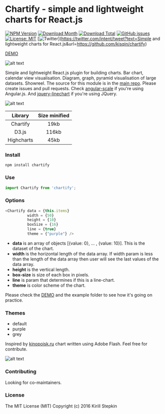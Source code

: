 # Chartify - simple and lightweight charts for React.js

[![NPM Version](https://img.shields.io/npm/v/chartify.svg)](https://www.npmjs.com/package/chartify)
[![Download Month](https://img.shields.io/npm/dm/chartify.svg)](https://www.npmjs.com/package/chartify)
[![Download Total](https://img.shields.io/npm/dt/chartify.svg)](https://www.npmjs.com/package/chartify)
[![GitHub issues](https://img.shields.io/github/issues/kisqin/chartify.svg)](https://github.com/kisqin/chartify/issues)
[![License: MIT](https://img.shields.io/badge/License-MIT-yellow.svg)](https://opensource.org/licenses/MIT)
[![Twitter](https://img.shields.io/twitter/url/https/github.com/kisqin/chartify.svg?style=social)](https://twitter.com/intent/tweet?text=Simple and lightweight charts for React.js&url=https://github.com/kisqin/chartify)

[DEMO](https://kisqin.github.io/chartify/)

![alt text](https://raw.githubusercontent.com/kisqin/scale/master/img/placeit1.jpg)

Simple and lightweight React.js plugin for building charts. Bar chart, calendar view visualisation. Diagram, graph, pyramid visualisation of large datasets. Showreel. The source for this module is in the [main repo](https://github.com/kisqin/chartify). Please create issues and pull requests. Check [angular-scale](https://github.com/kisqin/scale) if you're using Angular.js. And [jquery-linechart](https://github.com/kisqin/jquery-linechart) if you're using JQuery.

![alt text](https://raw.githubusercontent.com/kisqin/scale/master/img/output_eSVfyQ.gif)

|   Library  | Size minified |
|:----------:|:-------------:|
| Chartify   | 19kb          |
| D3.js      | 116kb         |
| Highcharts | 45kb          |

### Install

```
npm install chartify
```

### Use

```javascript
import Chartify from 'chartify';
```

### Options

```javascript
<Chartify data = {this.items}
		  width = {50} 
	      height = {10}
	      boxSize = {16}
	      line = {true}
	      theme = {"purple"} />
```

* **data** is an array of objects [{value: 0}, ... , {value: 10}]. This is the dataset of the chart.
* **width** is the horizontal length of the data array. If width param is less than the length of the data array then user will see the last values of the data array. 
* **height** is the vertical length.
* **box-size** is size of each box in pixels.
* **line** is param that determines if this is a line-chart.
* **theme** is color scheme of the chart.

Please check the [DEMO](https://kisqin.github.io/chartify/) and the example folder to see how it's going on practice.

### Themes

* default
* purple
* grey

Inspired by [kinopoisk.ru](https://www.kinopoisk.ru/) chart written using Adobe Flash. Feel free for contribute.

![alt text](https://raw.githubusercontent.com/kisqin/scale/master/img/84d858c0af.png)

### Contributing

Looking for co-maintainers.

### License

The MIT License (MIT) Copyright (c) 2016 Kirill Stepkin

